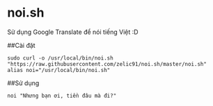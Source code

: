 # noi.sh
Sử dụng Google Translate để nói tiếng Việt :D

##Cài đặt
```
sudo curl -o /usr/local/bin/noi.sh "https://raw.githubusercontent.com/zelic91/noi.sh/master/noi.sh" 
alias noi="/usr/local/bin/noi.sh"
```

##Sử dụng
```
noi "Nhưng bạn ơi, tiền đâu mà đi?"
```
